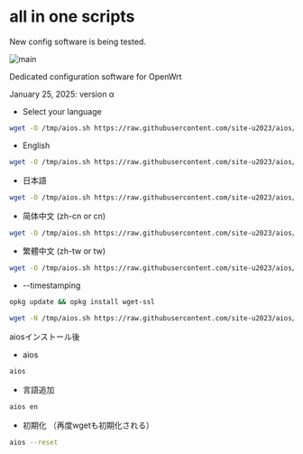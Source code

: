 # all in one scripts

New config software is being tested.

![main](https://github.com/user-attachments/assets/ebfc8ca2-a42e-470c-9a89-9b5e3eb4ccb8)

Dedicated configuration software for OpenWrt

January 25, 2025: version α

- Select your language
```sh
wget -O /tmp/aios.sh https://raw.githubusercontent.com/site-u2023/aios/main/aios.sh; sh /tmp/aios.sh
```

- English
```sh
wget -O /tmp/aios.sh https://raw.githubusercontent.com/site-u2023/aios/main/aios.sh; sh /tmp/aios.sh en
```

- 日本語
```sh
wget -O /tmp/aios.sh https://raw.githubusercontent.com/site-u2023/aios/main/aios.sh; sh /tmp/aios.sh ja
```

- 简体中文 (zh-cn or cn)
```sh
wget -O /tmp/aios.sh https://raw.githubusercontent.com/site-u2023/aios/main/aios.sh; sh /tmp/aios.sh cn
```

- 繁體中文 (zh-tw or tw)
```sh
wget -O /tmp/aios.sh https://raw.githubusercontent.com/site-u2023/aios/main/aios.sh; sh /tmp/aios.sh tw
```

- --timestamping
```sh
opkg update && opkg install wget-ssl
```
```sh
wget -N /tmp/aios.sh https://raw.githubusercontent.com/site-u2023/aios/main/aios.sh; sh /tmp/aios.sh ja
```

aiosインストール後
- aios
```sh
aios
```
- 言語追加
```sh
aios en
```
- 初期化 （再度wgetも初期化される）
```sh
aios --reset
```


